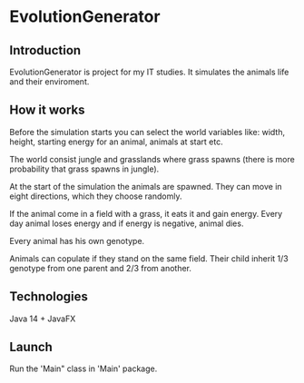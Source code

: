 # EvolutionGenerator

## Introduction

EvolutionGenerator is project for my IT studies. It simulates the animals life and their enviroment. 

## How it works

Before the simulation starts you can select the world variables like: width, height, starting energy for an animal, animals at start etc.

The world consist jungle and grasslands where grass spawns (there is more probability that grass spawns in jungle). 

At the start of the simulation the animals are spawned. They can move in eight directions, which they choose randomly.

If the animal come in a field with a grass, it eats it and gain energy. Every day animal loses energy and if energy is negative, animal dies.

Every animal has his own genotype. 

Animals can copulate if they stand on the same field. Their child inherit 1/3 genotype from one parent and 2/3 from another.

## Technologies 

Java 14 + JavaFX

## Launch

Run the 'Main" class in 'Main' package.





